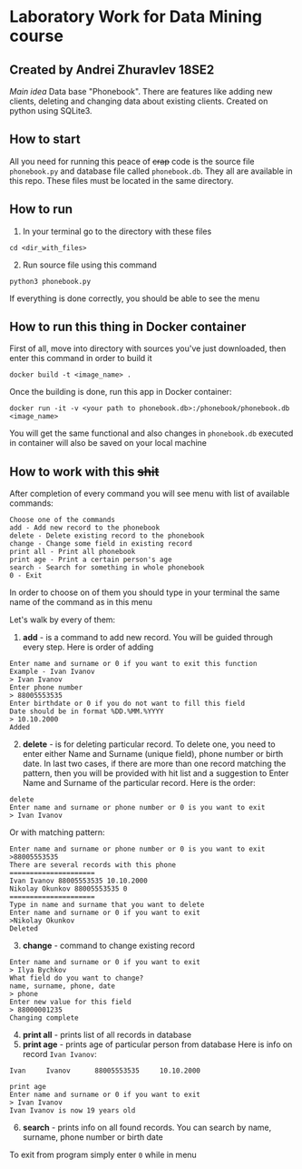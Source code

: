 # Laboratory Work for Data Mining course
## Created by Andrei Zhuravlev 18SE2
*Main idea* 
Data base "Phonebook". There are features like adding new clients, 
deleting and changing data about existing clients. Created on python using SQLite3.
## How to start
All you need for running this peace of ~~crap~~ code is the source file ``phonebook.py`` and database file called ``phonebook.db``. They all are available in this repo. These files must be located in the same directory.
## How to run
1. In your terminal go to the directory with these files 
```
cd <dir_with_files>
```
2. Run source file using this command
```
python3 phonebook.py
```
If everything is done correctly, you should be able to see the menu
## How to run this thing in Docker container
First of all, move into directory with sources you've just downloaded, then enter this command in order to build it
```
docker build -t <image_name> .
```
Once the building is done, run this app in Docker container:
```
docker run -it -v <your path to phonebook.db>:/phonebook/phonebook.db <image_name>
```
You will get the same functional and also changes in ``phonebook.db`` executed in container will also be saved on your local machine
## How to work with this ~~shit~~
After completion of every command you will see menu with list of available commands:
```
Choose one of the commands
add - Add new record to the phonebook
delete - Delete existing record to the phonebook
change - Change some field in existing record
print all - Print all phonebook
print age - Print a certain person's age
search - Search for something in whole phonebook
0 - Exit
```

In order to choose on of them you should type in your terminal the same name of the command as in this menu

Let's walk by every of them:

1. **add** - is a command to add new record. You will be guided through every step. Here is order of adding
```
Enter name and surname or 0 if you want to exit this function
Example - Ivan Ivanov
> Ivan Ivanov
Enter phone number
> 88005553535
Enter birthdate or 0 if you do not want to fill this field
Date should be in format %DD.%MM.%YYYY
> 10.10.2000
Added
```
2. **delete** - is for deleting particular record. To delete one, you need to enter either Name and Surname (unique field), phone number or birth date. In last two cases, if there are more than one record matching the pattern, then you will be provided with hit list and a suggestion to Enter Name and Surname of the particular record. Here is the order:

```
delete
Enter name and surname or phone number or 0 is you want to exit
> Ivan Ivanov
```

Or with matching pattern:

```
Enter name and surname or phone number or 0 is you want to exit
>88005553535
There are several records with this phone
=====================
Ivan Ivanov 88005553535 10.10.2000 
Nikolay Okunkov 88005553535 0 
=====================
Type in name and surname that you want to delete
Enter name and surname or 0 if you want to exit
>Nikolay Okunkov
Deleted
```

3. **change** - command to change existing record
```
Enter name and surname or 0 if you want to exit
> Ilya Bychkov
What field do you want to change?
name, surname, phone, date
> phone
Enter new value for this field
> 88000001235
Changing complete
```

4. **print all** - prints list of all records in database
5. **print age** - prints age of particular person from database
Here is info on record ``Ivan Ivanov``:
```
Ivan 	 Ivanov 	 88005553535 	 10.10.2000
```

```
print age
Enter name and surname or 0 if you want to exit
> Ivan Ivanov
Ivan Ivanov is now 19 years old
```
6. **search** - prints info on all found records. You can search by name, surname, phone number or birth date

To exit from program simply enter ``0`` while in menu